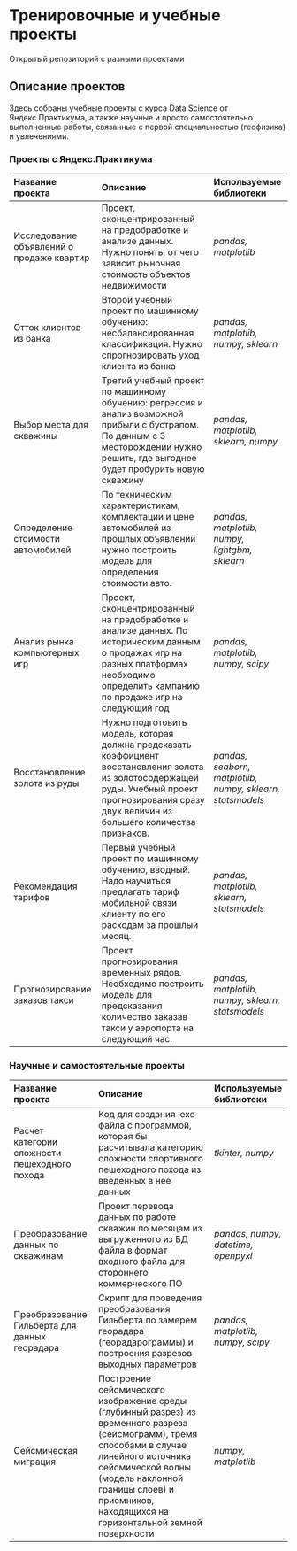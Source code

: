 # Тренировочные и учебные проекты
Открытый репозиторий с разными проектами

## Описание проектов
Здесь собраны учебные проекты с курса Data Science от Яндекс.Практикума, а также научные и просто самостоятельно выполненные работы, связанные с первой специальностью (геофизика) и увлечениями.

### Проекты с Яндекс.Практикума

| **Название проекта**  | **Описание**           | **Используемые библиотеки** |
| :-------------------- | :--------------------- |:--------------------------- |
| Исследование объявлений о продаже квартир | Проект, сконцентрированный на предобработке и анализе данных. Нужно понять, от чего зависит рыночная стоимость объектов недвижимости | *pandas, matplotlib* |
| Отток клиентов из  банка | Второй учебный проект по машинному обучению: несбалансированная классификация. Нужно спрогнозировать уход клиента из банка | *pandas, matplotlib, numpy, sklearn* |
| Выбор места для скважины | Третий учебный проект по машинному обучению: регрессия и анализ возможной прибыли с бустрапом. По данным с 3 месторождений нужно решить, где выгоднее будет пробурить новую скважину | *pandas, matplotlib, sklearn, numpy* |
|  Определение стоимости автомобилей | По техническим характеристикам, комплектации и цене автомобилей из прошлых объявлений нужно построить модель для определения стоимости авто. | *pandas, matplotlib, numpy, lightgbm, sklearn* |
| Анализ рынка компьютерных игр | Проект, сконцентрированный на предобработке и анализе данных. По историческим данным о продажах игр на разных платформах необходимо определить кампанию по продаже игр на следующий год | *pandas, matplotlib, numpy, scipy* |
| Восстановление золота из руды | Нужно подготовить модель, которая должна предсказать коэффициент восстановления золота из золотосодержащей руды. Учебный проект прогнозирования сразу двух величин из большего количества признаков. | *pandas, seaborn, matplotlib, numpy, sklearn, statsmodels* |
| Рекомендация тарифов | Первый учебный проект по машинному обучению, вводный. Надо научиться предлагать тариф мобильной связи клиенту по его расходам за прошлый месяц. | *pandas, matplotlib, sklearn, statsmodels* |
| Прогнозирование заказов такси | Проект прогнозирования временных рядов. Необходимо построить модель для предсказания количество заказав такси у аэропорта на следующий час. | *pandas, matplotlib, numpy, sklearn, statsmodels* |

### Научные и самостоятельные проекты

| **Название проекта**  | **Описание**           | **Используемые библиотеки** |
| :-------------------- | :--------------------- |:--------------------------- |
|  Расчет категории сложности пешеходного похода | Код для создания .exe файла с программой, которая бы расчитывала категорию сложности спортивного пешеходного похода из введенных в нее данных | *tkinter, numpy* |
| Преобразование данных по скважинам | Проект перевода данных по работе скважин по месяцам из выгруженного из БД файла в формат входного файла для стороннего коммерческого ПО | *pandas, numpy, datetime, openpyxl* |
| Преобразование Гильберта для данных георадара | Скрипт для проведения преобразования Гильберта по замерем георадара (георадарограммы) и построения разрезов выходных параметров | *pandas, matplotlib, numpy, scipy* |
| Сейсмическая миграция | Построение сейсмического изображение среды (глубинный разрез) из временного разреза (сейсмограмм), тремя способами в случае линейного источника сейсмической волны (модель наклонной границы слоев) и приемников, находящихся на горизонтальной земной поверхности | *numpy, matplotlib* |